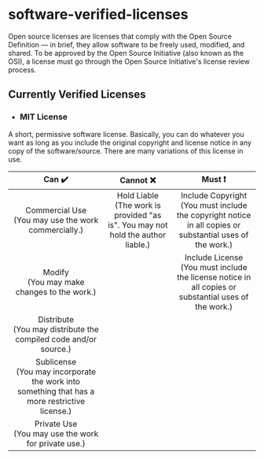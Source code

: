 # software-verified-licenses

Open source licenses are licenses that comply with the Open Source Definition — in brief, they allow software to be freely used, modified, and shared. To be approved by the Open Source Initiative (also known as the OSI), a license must go through the Open Source Initiative's license review process.

## Currently Verified Licenses

- ### MIT License

A short, permissive software license. Basically, you can do whatever you want as long as you include the original copyright and license notice in any copy of the software/source.  There are many variations of this license in use.

| Can :heavy_check_mark:  | Cannot :x:  | Must :exclamation:  |
|:-:|:-:|:-:|
|  Commercial Use<br>(You may use the work commercially.)  | Hold Liable<br>(The work is provided "as is". You may not hold the author liable.)  | Include Copyright<br>(You must include the copyright notice in all copies or substantial uses of the work.)  |
|  Modify<br>(You may make changes to the work.)  |   | Include License<br>(You must include the license notice in all copies or substantial uses of the work.)  |
|  Distribute<br>(You may distribute the compiled code and/or source.)  |   |   |
|  Sublicense<br>(You may incorporate the work into something that has a more restrictive license.)  |   |   |
|  Private Use<br>(You may use the work for private use.)  |   |   |
